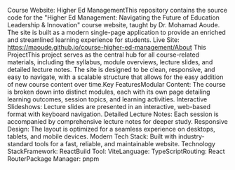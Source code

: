 Course Website: Higher Ed ManagementThis repository contains the source code for the "Higher Ed Management: Navigating the Future of Education Leadership & Innovation" course website, taught by Dr. Mohamad Aoude. 
The site is built as a modern single-page application to provide an enriched and streamlined learning experience for students.
Live Site: https://maoude.github.io/course-higher-ed-management/About This ProjectThis project serves as the central hub for all course-related materials, including the syllabus, module overviews, lecture slides, and detailed lecture notes. 
The site is designed to be clean, responsive, and easy to navigate, with a scalable structure that allows for the easy addition of new course content over time.Key FeaturesModular 
Content: The course is broken down into distinct modules, each with its own page detailing learning outcomes, session topics, and learning activities.
Interactive Slideshows: Lecture slides are presented in an interactive, web-based format with keyboard navigation.
Detailed Lecture Notes: Each session is accompanied by comprehensive lecture notes for deeper study.
Responsive Design: The layout is optimized for a seamless experience on desktops, tablets, and mobile devices.
Modern Tech Stack: Built with industry-standard tools for a fast, reliable, and maintainable website.
Technology StackFramework: ReactBuild 
Tool: ViteLanguage: 
TypeScriptRouting: React 
RouterPackage Manager: pnpm
